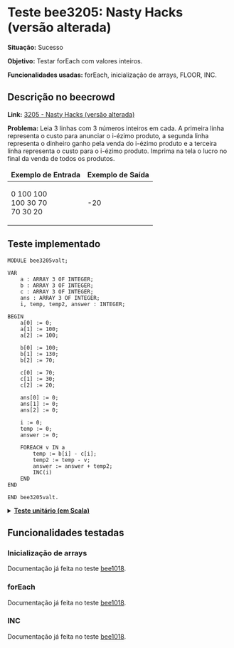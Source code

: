 # Teste bee3205: Nasty Hacks (versão alterada)
<b>Situação:</b> Sucesso

<b>Objetivo:</b> Testar forEach com valores inteiros.

<b>Funcionalidades usadas:</b> forEach, inicialização de arrays, FLOOR, INC.

## Descrição no beecrowd

<b>Link:</b> [3205 - Nasty Hacks (versão alterada)](https://www.beecrowd.com.br/judge/en/problems/view/3205)

<b>Problema:</b> Leia 3 linhas com 3 números inteiros em cada. A primeira linha representa o custo para anunciar o i-ézimo produto, a segunda linha representa o dinheiro ganho
pela venda do i-ézimo produto e a terceira linha representa o custo para o i-ézimo produto. Imprima na tela o lucro no final da venda de todos os produtos.

<table>
<thead>
<tr>
  <td><b>Exemplo de Entrada</b></td>
  <td><b>Exemplo de Saída</b></td>
</tr>
</thead>
<tbody>
<tr>
<td class="division">
<p>
0 100 100<br>
100 30 70<br>
70 30 20<br>
</p>
</td>
<td>
<p>
-20
</td>
</tr>
</tbody>
</table>

## Teste implementado

```
MODULE bee3205valt;

VAR
    a : ARRAY 3 OF INTEGER;
    b : ARRAY 3 OF INTEGER;
    c : ARRAY 3 OF INTEGER;
    ans : ARRAY 3 OF INTEGER;
    i, temp, temp2, answer : INTEGER;

BEGIN
    a[0] := 0;
    a[1] := 100;
    a[2] := 100;

    b[0] := 100;
    b[1] := 130;
    b[2] := 70;

    c[0] := 70;
    c[1] := 30;
    c[2] := 20;

    ans[0] := 0;
    ans[1] := 0;
    ans[2] := 0;

    i := 0;
    temp := 0;
    answer := 0;

    FOREACH v IN a
        temp := b[i] - c[i];
        temp2 := temp - v;
        answer := answer + temp2;
        INC(i)
    END
END

END bee3205valt.
```

<details>
<p>
<summary><b><u>Teste unitário (em Scala)</u></b></summary>
<pre>
<code>
    test(testName = "Testing altered version of bee3205: Sample Test 1"){
    val module = ScalaParser.parseResource("stmts/bee3205_NastyHacks_v_alt.oberon")

    assert(module.name == "bee3205valt")

    module.accept(interpreter)

    assert(interpreter.env.lookup("answer") == Some(IntValue(-20)))
  }
</code>
</pre>
</details>

## Funcionalidades testadas
### Inicialização de arrays

Documentação já feita no teste [bee1018](bee1018.md#arrays).

### forEach

Documentação já feita no teste [bee1018](bee1018.md#foreach).

### INC

Documentação já feita no teste [bee1018](bee1018.md#inc).
